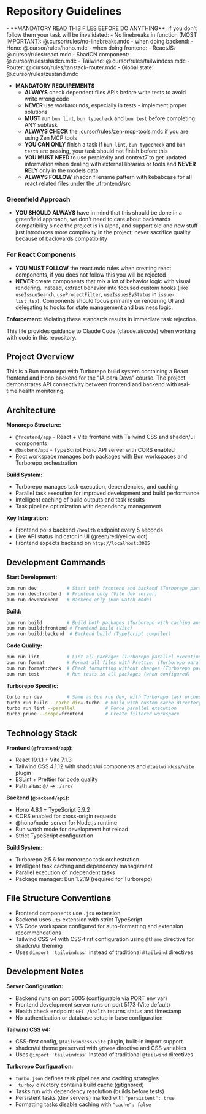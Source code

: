 # Repository Guidelines

<critical>
- **MANDATORY READ THIS FILES BEFORE DO ANYTHING**, if you don't follow them your task will be invalidated:
  - No linebreaks in function (MOST IMPORTANT): @.cursor/rules/no-linebreaks.mdc
  - when doing backend:
    - Hono: @.cursor/rules/hono.mdc
  - when doing frontend:
    - ReactJS: @.cursor/rules/react.mdc
    - ShadCN component: @.cursor/rules/shadcn.mdc
    - Tailwind: @.cursor/rules/tailwindcss.mdc
    - Router: @.cursor/rules/tanstack-router.mdc
    - Global state: @.cursor/rules/zustand.mdc

- **MANDATORY REQUIREMENTS**
  - **ALWAYS** check dependent files APIs before write tests to avoid write wrong code
  - **NEVER** use workarounds, especially in tests - implement proper solutions
  - **MUST** run `bun lint`, `bun typecheck` and `bun test` before completing ANY subtask
  - **ALWAYS CHECK** the .cursor/rules/zen-mcp-tools.mdc if you are using Zen MCP tools
  - **YOU CAN ONLY** finish a task if `bun lint`, `bun typecheck` and `bun tests` are passing, your task should not finish before this
  - **YOU MUST NEED** to use perplexity and context7 to get updated information when dealing with external libraries or tools and **NEVER RELY** only in the models data
  - **ALWAYS FOLLOW** shadcn filename pattern with kebabcase for all react related files under the ./frontend/src

### Greenfield Approach

- **YOU SHOULD ALWAYS** have in mind that this should be done in a greenfield approach, we don't need to care about backwards compatibility since the project is in alpha, and support old and new stuff just introduces more complexity in the project; never sacrifice quality because of backwards compatibility

### For React Components

- **YOU MUST FOLLOW** the react.mdc rules when creating react components, if you does not follow this you will be rejected
- **NEVER** create components that mix a lot of behavior logic with visual rendering. Instead, extract behavior into focused custom hooks (like `useIssueSearch`, `useProjectFilter`, `useIssuesByStatus` in `issue-list.tsx`). Components should focus primarily on rendering UI and delegating to hooks for state management and business logic.

**Enforcement:** Violating these standards results in immediate task rejection.
</critical>

This file provides guidance to Claude Code (claude.ai/code) when working with code in this repository.

## Project Overview

This is a Bun monorepo with Turborepo build system containing a React frontend and Hono backend for the "IA para Devs" course. The project demonstrates API connectivity between frontend and backend with real-time health monitoring.

## Architecture

**Monorepo Structure:**

- `@frontend/app` - React + Vite frontend with Tailwind CSS and shadcn/ui components
- `@backend/api` - TypeScript Hono API server with CORS enabled
- Root workspace manages both packages with Bun workspaces and Turborepo orchestration

**Build System:**

- Turborepo manages task execution, dependencies, and caching
- Parallel task execution for improved development and build performance
- Intelligent caching of build outputs and task results
- Task pipeline optimization with dependency management

**Key Integration:**

- Frontend polls backend `/health` endpoint every 5 seconds
- Live API status indicator in UI (green/red/yellow dot)
- Frontend expects backend on `http://localhost:3005`

## Development Commands

**Start Development:**

```bash
bun run dev           # Start both frontend and backend (Turborepo parallel execution)
bun run dev:frontend  # Frontend only (Vite dev server)
bun run dev:backend   # Backend only (Bun watch mode)
```

**Build:**

```bash
bun run build         # Build both packages (Turborepo with caching and dependencies)
bun run build:frontend # Frontend build (Vite)
bun run build:backend  # Backend build (TypeScript compiler)
```

**Code Quality:**

```bash
bun run lint          # Lint all packages (Turborepo parallel execution)
bun run format        # Format all files with Prettier (Turborepo parallel)
bun run format:check  # Check formatting without changes (Turborepo parallel)
bun run test          # Run tests in all packages (when configured)
```

**Turborepo Specific:**

```bash
turbo run dev         # Same as bun run dev, with Turborepo task orchestration
turbo run build --cache-dir=.turbo  # Build with custom cache directory
turbo run lint --parallel           # Force parallel execution
turbo prune --scope=frontend        # Create filtered workspace
```

## Technology Stack

**Frontend (`@frontend/app`):**

- React 19.1.1 + Vite 7.1.3
- Tailwind CSS 4.1.12 with shadcn/ui components and `@tailwindcss/vite` plugin
- ESLint + Prettier for code quality
- Path alias: `@/` → `./src/`

**Backend (`@backend/api`):**

- Hono 4.8.1 + TypeScript 5.9.2
- CORS enabled for cross-origin requests
- @hono/node-server for Node.js runtime
- Bun watch mode for development hot reload
- Strict TypeScript configuration

**Build System:**

- Turborepo 2.5.6 for monorepo task orchestration
- Intelligent task caching and dependency management
- Parallel execution of independent tasks
- Package manager: Bun 1.2.19 (required for Turborepo)

## File Structure Conventions

- Frontend components use `.jsx` extension
- Backend uses `.ts` extension with strict TypeScript
- VS Code workspace configured for auto-formatting and extension recommendations
- Tailwind CSS v4 with CSS-first configuration using `@theme` directive for shadcn/ui theming
- Uses `@import 'tailwindcss'` instead of traditional `@tailwind` directives

## Development Notes

**Server Configuration:**

- Backend runs on port 3005 (configurable via PORT env var)
- Frontend development server runs on port 5173 (Vite default)
- Health check endpoint: `GET /health` returns status and timestamp
- No authentication or database setup in base configuration

**Tailwind CSS v4:**

- CSS-first config, `@tailwindcss/vite` plugin, built-in import support
- shadcn/ui theme preserved with `@theme` directive and CSS variables
- Uses `@import 'tailwindcss'` instead of traditional `@tailwind` directives

**Turborepo Configuration:**

- `turbo.json` defines task pipelines and caching strategies
- `.turbo/` directory contains build cache (gitignored)
- Tasks run with dependency resolution (builds before tests)
- Persistent tasks (dev servers) marked with `"persistent": true`
- Formatting tasks disable caching with `"cache": false`
